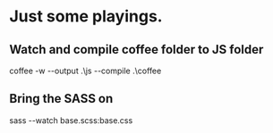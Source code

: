 # Just some playings.

## Watch and compile coffee folder to JS folder
coffee -w --output .\js --compile .\coffee

## Bring the SASS on
sass --watch base.scss:base.css